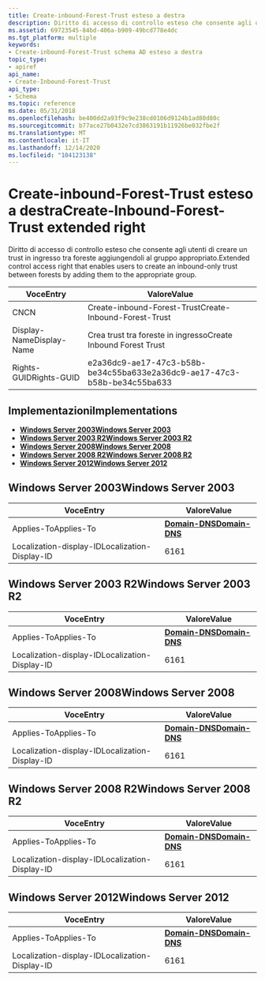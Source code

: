 ```yaml
---
title: Create-inbound-Forest-Trust esteso a destra
description: Diritto di accesso di controllo esteso che consente agli utenti di creare un trust in ingresso tra foreste aggiungendoli al gruppo appropriato.
ms.assetid: 69723545-84bd-406a-b909-49bcd778e4dc
ms.tgt_platform: multiple
keywords:
- Create-inbound-Forest-Trust schema AD esteso a destra
topic_type:
- apiref
api_name:
- Create-Inbound-Forest-Trust
api_type:
- Schema
ms.topic: reference
ms.date: 05/31/2018
ms.openlocfilehash: be400dd2a93f9c9e238cd0106d9124b1ad80d80c
ms.sourcegitcommit: b77ace27b0432e7cd3863191b11926be032fbe2f
ms.translationtype: MT
ms.contentlocale: it-IT
ms.lasthandoff: 12/14/2020
ms.locfileid: "104123138"
---
```

# <a name="create-inbound-forest-trust-extended-right"></a><span data-ttu-id="a3a45-104">Create-inbound-Forest-Trust esteso a destra</span><span class="sxs-lookup"><span data-stu-id="a3a45-104">Create-Inbound-Forest-Trust extended right</span></span>

<span data-ttu-id="a3a45-105">Diritto di accesso di controllo esteso che consente agli utenti di creare un trust in ingresso tra foreste aggiungendoli al gruppo appropriato.</span><span class="sxs-lookup"><span data-stu-id="a3a45-105">Extended control access right that enables users to create an inbound-only trust between forests by adding them to the appropriate group.</span></span>



| <span data-ttu-id="a3a45-106">Voce</span><span class="sxs-lookup"><span data-stu-id="a3a45-106">Entry</span></span> | <span data-ttu-id="a3a45-107">Valore</span><span class="sxs-lookup"><span data-stu-id="a3a45-107">Value</span></span> |
|--------------|--------------------------------------|
| <span data-ttu-id="a3a45-108">CN</span><span class="sxs-lookup"><span data-stu-id="a3a45-108">CN</span></span>           | <span data-ttu-id="a3a45-109">Create-inbound-Forest-Trust</span><span class="sxs-lookup"><span data-stu-id="a3a45-109">Create-Inbound-Forest-Trust</span></span>          |
| <span data-ttu-id="a3a45-110">Display-Name</span><span class="sxs-lookup"><span data-stu-id="a3a45-110">Display-Name</span></span> | <span data-ttu-id="a3a45-111">Crea trust tra foreste in ingresso</span><span class="sxs-lookup"><span data-stu-id="a3a45-111">Create Inbound Forest Trust</span></span>          |
| <span data-ttu-id="a3a45-112">Rights-GUID</span><span class="sxs-lookup"><span data-stu-id="a3a45-112">Rights-GUID</span></span>  | <span data-ttu-id="a3a45-113">e2a36dc9-ae17-47c3-b58b-be34c55ba633</span><span class="sxs-lookup"><span data-stu-id="a3a45-113">e2a36dc9-ae17-47c3-b58b-be34c55ba633</span></span> |



## <a name="implementations"></a><span data-ttu-id="a3a45-114">Implementazioni</span><span class="sxs-lookup"><span data-stu-id="a3a45-114">Implementations</span></span>

-   [<span data-ttu-id="a3a45-115">**Windows Server 2003**</span><span class="sxs-lookup"><span data-stu-id="a3a45-115">**Windows Server 2003**</span></span>](#windows-server-2003)
-   [<span data-ttu-id="a3a45-116">**Windows Server 2003 R2**</span><span class="sxs-lookup"><span data-stu-id="a3a45-116">**Windows Server 2003 R2**</span></span>](#windows-server-2003-r2)
-   [<span data-ttu-id="a3a45-117">**Windows Server 2008**</span><span class="sxs-lookup"><span data-stu-id="a3a45-117">**Windows Server 2008**</span></span>](#windows-server-2008)
-   [<span data-ttu-id="a3a45-118">**Windows Server 2008 R2**</span><span class="sxs-lookup"><span data-stu-id="a3a45-118">**Windows Server 2008 R2**</span></span>](#windows-server-2008-r2)
-   [<span data-ttu-id="a3a45-119">**Windows Server 2012**</span><span class="sxs-lookup"><span data-stu-id="a3a45-119">**Windows Server 2012**</span></span>](#windows-server-2012)

## <a name="windows-server-2003"></a><span data-ttu-id="a3a45-120">Windows Server 2003</span><span class="sxs-lookup"><span data-stu-id="a3a45-120">Windows Server 2003</span></span>



| <span data-ttu-id="a3a45-121">Voce</span><span class="sxs-lookup"><span data-stu-id="a3a45-121">Entry</span></span> | <span data-ttu-id="a3a45-122">Valore</span><span class="sxs-lookup"><span data-stu-id="a3a45-122">Value</span></span> |
|-------------------------|----------------------------------------------|
| <span data-ttu-id="a3a45-123">Applies-To</span><span class="sxs-lookup"><span data-stu-id="a3a45-123">Applies-To</span></span>              | [<span data-ttu-id="a3a45-124">**Domain-DNS**</span><span class="sxs-lookup"><span data-stu-id="a3a45-124">**Domain-DNS**</span></span>](c-domaindns.md)<br/> |
| <span data-ttu-id="a3a45-125">Localization-display-ID</span><span class="sxs-lookup"><span data-stu-id="a3a45-125">Localization-Display-ID</span></span> | <span data-ttu-id="a3a45-126">61</span><span class="sxs-lookup"><span data-stu-id="a3a45-126">61</span></span>                                           |



## <a name="windows-server-2003-r2"></a><span data-ttu-id="a3a45-127">Windows Server 2003 R2</span><span class="sxs-lookup"><span data-stu-id="a3a45-127">Windows Server 2003 R2</span></span>



| <span data-ttu-id="a3a45-128">Voce</span><span class="sxs-lookup"><span data-stu-id="a3a45-128">Entry</span></span> | <span data-ttu-id="a3a45-129">Valore</span><span class="sxs-lookup"><span data-stu-id="a3a45-129">Value</span></span> |
|-------------------------|----------------------------------------------|
| <span data-ttu-id="a3a45-130">Applies-To</span><span class="sxs-lookup"><span data-stu-id="a3a45-130">Applies-To</span></span>              | [<span data-ttu-id="a3a45-131">**Domain-DNS**</span><span class="sxs-lookup"><span data-stu-id="a3a45-131">**Domain-DNS**</span></span>](c-domaindns.md)<br/> |
| <span data-ttu-id="a3a45-132">Localization-display-ID</span><span class="sxs-lookup"><span data-stu-id="a3a45-132">Localization-Display-ID</span></span> | <span data-ttu-id="a3a45-133">61</span><span class="sxs-lookup"><span data-stu-id="a3a45-133">61</span></span>                                           |



## <a name="windows-server-2008"></a><span data-ttu-id="a3a45-134">Windows Server 2008</span><span class="sxs-lookup"><span data-stu-id="a3a45-134">Windows Server 2008</span></span>



| <span data-ttu-id="a3a45-135">Voce</span><span class="sxs-lookup"><span data-stu-id="a3a45-135">Entry</span></span> | <span data-ttu-id="a3a45-136">Valore</span><span class="sxs-lookup"><span data-stu-id="a3a45-136">Value</span></span> |
|-------------------------|----------------------------------------------|
| <span data-ttu-id="a3a45-137">Applies-To</span><span class="sxs-lookup"><span data-stu-id="a3a45-137">Applies-To</span></span>              | [<span data-ttu-id="a3a45-138">**Domain-DNS**</span><span class="sxs-lookup"><span data-stu-id="a3a45-138">**Domain-DNS**</span></span>](c-domaindns.md)<br/> |
| <span data-ttu-id="a3a45-139">Localization-display-ID</span><span class="sxs-lookup"><span data-stu-id="a3a45-139">Localization-Display-ID</span></span> | <span data-ttu-id="a3a45-140">61</span><span class="sxs-lookup"><span data-stu-id="a3a45-140">61</span></span>                                           |



## <a name="windows-server-2008-r2"></a><span data-ttu-id="a3a45-141">Windows Server 2008 R2</span><span class="sxs-lookup"><span data-stu-id="a3a45-141">Windows Server 2008 R2</span></span>



| <span data-ttu-id="a3a45-142">Voce</span><span class="sxs-lookup"><span data-stu-id="a3a45-142">Entry</span></span> | <span data-ttu-id="a3a45-143">Valore</span><span class="sxs-lookup"><span data-stu-id="a3a45-143">Value</span></span> |
|-------------------------|----------------------------------------------|
| <span data-ttu-id="a3a45-144">Applies-To</span><span class="sxs-lookup"><span data-stu-id="a3a45-144">Applies-To</span></span>              | [<span data-ttu-id="a3a45-145">**Domain-DNS**</span><span class="sxs-lookup"><span data-stu-id="a3a45-145">**Domain-DNS**</span></span>](c-domaindns.md)<br/> |
| <span data-ttu-id="a3a45-146">Localization-display-ID</span><span class="sxs-lookup"><span data-stu-id="a3a45-146">Localization-Display-ID</span></span> | <span data-ttu-id="a3a45-147">61</span><span class="sxs-lookup"><span data-stu-id="a3a45-147">61</span></span>                                           |



## <a name="windows-server-2012"></a><span data-ttu-id="a3a45-148">Windows Server 2012</span><span class="sxs-lookup"><span data-stu-id="a3a45-148">Windows Server 2012</span></span>



| <span data-ttu-id="a3a45-149">Voce</span><span class="sxs-lookup"><span data-stu-id="a3a45-149">Entry</span></span> | <span data-ttu-id="a3a45-150">Valore</span><span class="sxs-lookup"><span data-stu-id="a3a45-150">Value</span></span> |
|-------------------------|----------------------------------------------|
| <span data-ttu-id="a3a45-151">Applies-To</span><span class="sxs-lookup"><span data-stu-id="a3a45-151">Applies-To</span></span>              | [<span data-ttu-id="a3a45-152">**Domain-DNS**</span><span class="sxs-lookup"><span data-stu-id="a3a45-152">**Domain-DNS**</span></span>](c-domaindns.md)<br/> |
| <span data-ttu-id="a3a45-153">Localization-display-ID</span><span class="sxs-lookup"><span data-stu-id="a3a45-153">Localization-Display-ID</span></span> | <span data-ttu-id="a3a45-154">61</span><span class="sxs-lookup"><span data-stu-id="a3a45-154">61</span></span>                                           |



 

 





